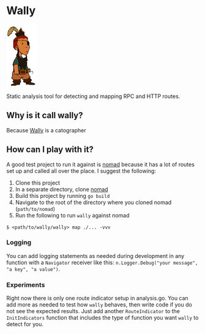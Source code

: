 # Wally

![](Wally3.gif)

Static analysis tool for detecting and mapping RPC and HTTP routes.

## Why is it call wally?

Because [Wally](https://monkeyisland.fandom.com/wiki/Wally_B._Feed) is a catographer

## How can I play with it?

A good test project to run it against is [nomad](https://github.com/hashicorp/nomad) because it has a lot of routes set up and called all over the place. I suggest the following:

1. Clone this project
2. In a separate directory, clone [nomad](https://github.com/hashicorp/nomad)
3. Build this project by running `go build`
4. Navigate to the root of the directory where you cloned nomad (`path/to/nomad`)
5. Run the following to run `wally` against nomad

```shell
$ <path/to/wally/wally> map ./... -vvv
``` 

### Logging

You can add logging statements as needed during development in any function with a `Navigator` receiver like this: `n.Logger.Debug("your message", "a key", "a value")`.

### Experiments

Right now there is only one route indicator setup in analysis.go. You can add more as needed to test how `wally` behaves, then write code if you do not see the expected results. Just add another `RouteIndicator` to the `InitIndicators` function that includes the type of function you want `wally` to detect for you.

